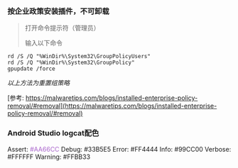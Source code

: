 ### 按企业政策安装插件，不可卸载

> 打开命令提示符（管理员）
>
> 输入以下命令
>

```shell
rd /S /Q "%WinDir%\System32\GroupPolicyUsers"
rd /S /Q "%WinDir%\System32\GroupPolicy"
gpupdate /force
```

*以上方法为重置组策略*

[参考: https://malwaretips.com/blogs/installed-enterprise-policy-removal/#removal](https://malwaretips.com/blogs/installed-enterprise-policy-removal/#removal)



### Android Studio logcat配色


Assert:  <span style="color:#AA66CC">#AA66CC</span>
Debug:   #33B5E5
Error:   #FF4444
Info:    #99CC00
Verbose: #FFFFFF
Warning: #FFBB33

